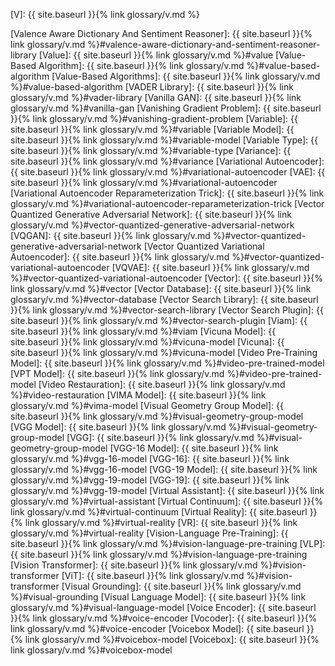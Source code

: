 [V]: {{ site.baseurl }}{% link glossary/v.md %}

[Valence Aware Dictionary And Sentiment Reasoner]: {{ site.baseurl }}{% link glossary/v.md %}#valence-aware-dictionary-and-sentiment-reasoner-library
[Value]: {{ site.baseurl }}{% link glossary/v.md %}#value
[Value-Based Algorithm]: {{ site.baseurl }}{% link glossary/v.md %}#value-based-algorithm
[Value-Based Algorithms]: {{ site.baseurl }}{% link glossary/v.md %}#value-based-algorithm
[VADER Library]: {{ site.baseurl }}{% link glossary/v.md %}#vader-library
[Vanilla GAN]: {{ site.baseurl }}{% link glossary/v.md %}#vanilla-gan
[Vanishing Gradient Problem]: {{ site.baseurl }}{% link glossary/v.md %}#vanishing-gradient-problem
[Variable]: {{ site.baseurl }}{% link glossary/v.md %}#variable
[Variable Model]: {{ site.baseurl }}{% link glossary/v.md %}#variable-model
[Variable Type]: {{ site.baseurl }}{% link glossary/v.md %}#variable-type
[Variance]: {{ site.baseurl }}{% link glossary/v.md %}#variance
[Variational Autoencoder]: {{ site.baseurl }}{% link glossary/v.md %}#variational-autoencoder
[VAE]: {{ site.baseurl }}{% link glossary/v.md %}#variational-autoencoder
[Variational Autoencoder Reparameterization Trick]: {{ site.baseurl }}{% link glossary/v.md %}#variational-autoencoder-reparameterization-trick
[Vector Quantized Generative Adversarial Network]: {{ site.baseurl }}{% link glossary/v.md %}#vector-quantized-generative-adversarial-network
[VQGAN]: {{ site.baseurl }}{% link glossary/v.md %}#vector-quantized-generative-adversarial-network
[Vector Quantized Variational Autoencoder]: {{ site.baseurl }}{% link glossary/v.md %}#vector-quantized-variational-autoencoder
[VQVAE]: {{ site.baseurl }}{% link glossary/v.md %}#vector-quantized-variational-autoencoder
[Vector]: {{ site.baseurl }}{% link glossary/v.md %}#vector
[Vector Database]: {{ site.baseurl }}{% link glossary/v.md %}#vector-database
[Vector Search Library]: {{ site.baseurl }}{% link glossary/v.md %}#vector-search-library
[Vector Search Plugin]: {{ site.baseurl }}{% link glossary/v.md %}#vector-search-plugin
[Viam]: {{ site.baseurl }}{% link glossary/v.md %}#viam
[Vicuna Model]: {{ site.baseurl }}{% link glossary/v.md %}#vicuna-model
[Vicuna]: {{ site.baseurl }}{% link glossary/v.md %}#vicuna-model
[Video Pre-Training Model]: {{ site.baseurl }}{% link glossary/v.md %}#video-pre-trained-model
[VPT Model]: {{ site.baseurl }}{% link glossary/v.md %}#video-pre-trained-model
[Video Restauration]: {{ site.baseurl }}{% link glossary/v.md %}#video-restauration
[VIMA Model]: {{ site.baseurl }}{% link glossary/v.md %}#vima-model
[Visual Geometry Group Model]: {{ site.baseurl }}{% link glossary/v.md %}#visual-geometry-group-model
[VGG Model]: {{ site.baseurl }}{% link glossary/v.md %}#visual-geometry-group-model
[VGG]: {{ site.baseurl }}{% link glossary/v.md %}#visual-geometry-group-model
[VGG-16 Model]: {{ site.baseurl }}{% link glossary/v.md %}#vgg-16-model
[VGG-16]: {{ site.baseurl }}{% link glossary/v.md %}#vgg-16-model
[VGG-19 Model]: {{ site.baseurl }}{% link glossary/v.md %}#vgg-19-model
[VGG-19]: {{ site.baseurl }}{% link glossary/v.md %}#vgg-19-model
[Virtual Assistant]: {{ site.baseurl }}{% link glossary/v.md %}#virtual-assistant
[Virtual Continuum]: {{ site.baseurl }}{% link glossary/v.md %}#virtual-continuum
[Virtual Reality]: {{ site.baseurl }}{% link glossary/v.md %}#virtual-reality
[VR]: {{ site.baseurl }}{% link glossary/v.md %}#virtual-reality
[Vision-Language Pre-Training]: {{ site.baseurl }}{% link glossary/v.md %}#vision-language-pre-training
[VLP]: {{ site.baseurl }}{% link glossary/v.md %}#vision-language-pre-training
[Vision Transformer]: {{ site.baseurl }}{% link glossary/v.md %}#vision-transformer
[ViT]: {{ site.baseurl }}{% link glossary/v.md %}#vision-transformer
[Visual Grounding]: {{ site.baseurl }}{% link glossary/v.md %}#visual-grounding
[Visual Language Model]: {{ site.baseurl }}{% link glossary/v.md %}#visual-language-model
[Voice Encoder]: {{ site.baseurl }}{% link glossary/v.md %}#voice-encoder
[Vocoder]: {{ site.baseurl }}{% link glossary/v.md %}#voice-encoder
[Voicebox Model]: {{ site.baseurl }}{% link glossary/v.md %}#voicebox-model
[Voicebox]: {{ site.baseurl }}{% link glossary/v.md %}#voicebox-model
